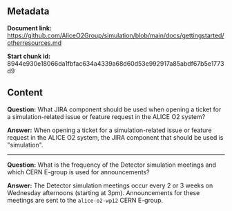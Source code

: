 ## Metadata

**Document link:** https://github.com/AliceO2Group/simulation/blob/main/docs/gettingstarted/otherresources.md

**Start chunk id:** 8944e930e18066da1fbfac634a4339a68d60d53e992917a85abdf67b5e1773d9

## Content

**Question:** What JIRA component should be used when opening a ticket for a simulation-related issue or feature request in the ALICE O2 system?

**Answer:** When opening a ticket for a simulation-related issue or feature request in the ALICE O2 system, the JIRA component that should be used is "simulation".

---

**Question:** What is the frequency of the Detector simulation meetings and which CERN E-group is used for announcements?

**Answer:** The Detector simulation meetings occur every 2 or 3 weeks on Wednesday afternoons (starting at 3pm). Announcements for these meetings are sent to the `alice-o2-wp12` CERN E-group.